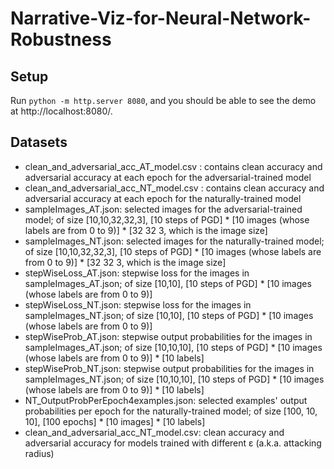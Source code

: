 # Narrative-Viz-for-Neural-Network-Robustness
## Setup
Run `python -m http.server 8080`, and you should be able to see the demo at http://localhost:8080/.


## Datasets
 - clean_and_adversarial_acc_AT_model.csv : contains clean accuracy and adversarial accuracy at each epoch for the adversarial-trained model
 - clean_and_adversarial_acc_NT_model.csv : contains clean accuracy and adversarial accuracy at each epoch for the naturally-trained model
 - sampleImages_AT.json: selected images for the adversarial-trained model; of size [10,10,32,32,3], [10 steps of PGD] * [10 images (whose labels are from 0 to 9)] * [32 32 3, which is the image size]
 - sampleImages_NT.json: selected images for the naturally-trained model; of size [10,10,32,32,3], [10 steps of PGD] * [10 images (whose labels are from 0 to 9)] * [32 32 3, which is the image size]
 - stepWiseLoss_AT.json: stepwise loss for the images in sampleImages_AT.json; of size [10,10], [10 steps of PGD] * [10 images (whose labels are from 0 to 9)]
 - stepWiseLoss_NT.json: stepwise loss for the images in sampleImages_NT.json; of size [10,10], [10 steps of PGD] * [10 images (whose labels are from 0 to 9)]
 - stepWiseProb_AT.json: stepwise output probabilities for the images in sampleImages_AT.json; of size [10,10,10], [10 steps of PGD] * [10 images (whose labels are from 0 to 9)] * [10 labels]
 - stepWiseProb_NT.json: stepwise output probabilities for the images in sampleImages_NT.json; of size [10,10,10], [10 steps of PGD] * [10 images (whose labels are from 0 to 9)] * [10 labels]
 - NT_OutputProbPerEpoch4examples.json: selected examples' output probabilities per epoch for the naturally-trained model; of size [100, 10, 10], [100 epochs] * [10 images] * [10 labels]
 - clean_and_adversarial_acc_NT_model.csv: clean accuracy and adversarial accuracy for models trained with different &epsilon; (a.k.a. attacking radius)